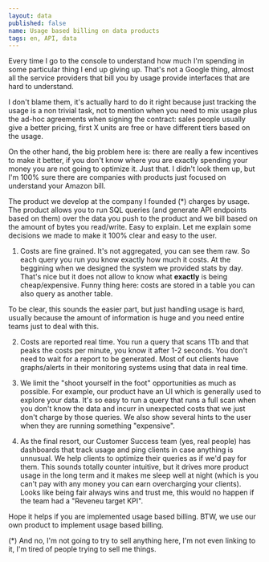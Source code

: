 ```yaml
---
layout: data
published: false
name: Usage based billing on data products
tags: en, API, data
---
```


Every time I go to the <MY CLOUD PROVIDER> console to understand how much I'm spending in some particular thing I end up giving up. That's not a Google thing, almost all the service providers that bill you by usage provide interfaces that are hard to understand.

I don't blame them, it's actually hard to do it right because just tracking the usage is a non trivial task, not to mention when you need to mix usage plus the ad-hoc agreements when signing the contract: sales people usually give a better pricing, first X units are free or have different tiers based on the usage.

On the other hand, the big problem here is: there are really a few incentives to make it better, if you don't know where you are exactly spending your money you are not going to optimize it. Just that. I didn't look them up, but I'm 100% sure there are companies with products just focused on understand your Amazon bill.

The product we develop at the company I founded (*) charges by usage. The product allows you to run SQL queries (and generate API endpoints based on them) over the data you push to the product and we bill based on the amount of bytes you read/write. Easy to explain. Let me explain some decisions we made to make it 100% clear and easy to the user.

1) Costs are fine grained. It's not aggregated, you can see them raw. So each query you run you know exactly how much it costs. At the beggining when we designed the system we provided stats by day. That's nice but it does not allow to know what **exactly** is being cheap/expensive. Funny thing here: costs are stored in a table you can also query as another table. 

To be clear, this sounds the easier part, but just handling usage is hard, usually because the amount of information is huge and you need entire teams just to deal with this.

2) Costs are reported real time. You run a query that scans 1Tb and that peaks the costs per minute, you know it after 1-2 seconds. You don't need to wait for a report to be generated. Most of out clients have graphs/alerts in their monitoring systems using that data in real time.

3) We limit the "shoot yourself in the foot" opportunities as much as possible. For example, our product have an UI which is generally used to explore your data. It's so easy to run a query that runs a full scan when you don't know the data and incurr in unexpected costs that we just don't charge by those queries. We also show several hints to the user when they are running something "expensive". 

4) As the final resort, our Customer Success team (yes, real people) has dashboards that track usage and ping clients in case anything is unnusual. We help clients to optimize their queries as if we'd pay for them. This sounds totally counter intuitive, but it drives more product usage in the long term and it makes me sleep well at night (which is you can't pay with any money you can earn overcharging your clients). Looks like being fair always wins and trust me, this would no happen if the team had a "Reveneu target KPI". 

Hope it helps if you are implemented usage based billing. BTW, we use our own product to implement usage based billing.

(*) And no, I'm not going to try to sell anything here, I'm not even linking to it, I'm tired of people trying to sell me things.
